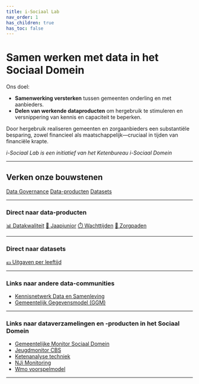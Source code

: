 ```yaml
---
title: i-Sociaal Lab
nav_order: 1
has_children: true
has_toc: false
---
```

# Samen werken met data in het Sociaal Domein

Ons doel:

- **Samenwerking versterken** tussen gemeenten onderling en met aanbieders.
- **Delen van werkende dataproduc­ten** om hergebruik te stimuleren en versnippering van kennis en capaciteit te beperken.

Door hergebruik realiseren gemeenten en zorgaanbieders een substantiële besparing, zowel financieel als maatschappelijk—cruciaal in tijden van financiële krapte.

*i-Sociaal Lab is een initiatief van het Ketenbureau i-Sociaal Domein*

---

## Verken onze bouwstenen
<div class="big-buttons">
  <a class="big-btn big-btn-blue1" href="./data-governance">Data Governance</a>
  <a class="big-btn big-btn-blue2" href="./dataproducten">Data-producten</a>
  <a class="big-btn big-btn-blue3" href="./datasets">Datasets</a>
</div>

---

### Direct naar data-producten
<div class="small-buttons">
   <a class="small-btn" href="./dashboards/datakwaliteit/" >📊 Datakwaliteit</a>
  <a class="small-btn" href="./jaapjunior/">💬 Jaapjunior</a>
  <a class="small-btn" href="./dashboards/wachttijden/" >⏱️ Wachttijden</a>
  <a class="small-btn" href="./zorgpaden/">🧭 Zorgpaden</a>
</div>

---

### Direct naar datasets
<div class="small-buttons">
   <a class="small-btn" href="./datasets/CPB-leeftijdskosten/" >💶 Uitgaven per leeftijd</a>
</div>

---

### Links naar andere data-communities
- [Kennisnetwerk Data en Samenleving](https://kennisnetwerkdata.pleio.nl/)
- [Gemeentelijk Gegevensmodel (GGM)](https://www.gemeentelijkgegevensmodel.nl/v2.4.0/)
  
---

### Links naar dataverzamelingen en -producten in het Sociaal Domein
- [Gemeentelijke Monitor Sociaal Domein](https://vng.nl/projecten/gemeentelijke-monitor-sociaal-domein)
- [Jeugdmonitor CBS](https://jmopendata.cbs.nl/#/JM/nl/)
- [Ketenanalyse techniek](https://kennisnetwerkdata.pleio.nl/groups/view/c7288eb5-9fe6-46ce-bb59-68bec22b05ed/data-science/blog/view/7dc9fead-b729-4108-9039-fd61089be0b5/verbeter-zorgtrajecten-met-ketenanalyse-machine-learning-techniek-nu-beschikbaar)
- [NJi Monitoring](https://www.nji.nl/monitoring)
- [Wmo voorspelmodel](https://vng.nl/projecten/wmo-voorspelmodel)
---
